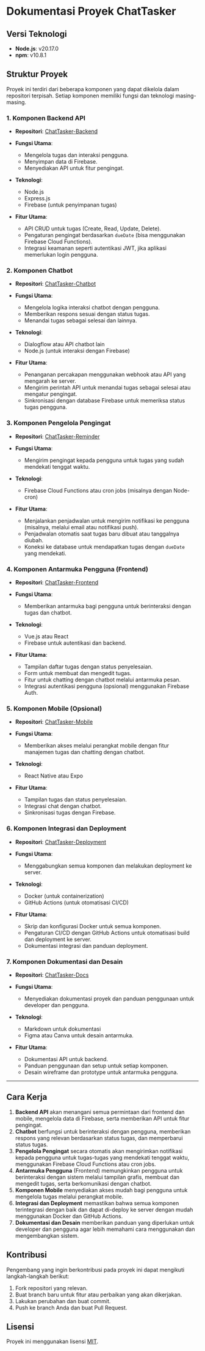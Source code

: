 

# Dokumentasi Proyek ChatTasker

## Versi Teknologi

- **Node.js**: v20.17.0
- **npm**: v10.8.1

## Struktur Proyek

Proyek ini terdiri dari beberapa komponen yang dapat dikelola dalam repositori terpisah. Setiap komponen memiliki fungsi dan teknologi masing-masing.

### 1. Komponen Backend API

- **Repositori**: [ChatTasker-Backend](https://github.com/yourusername/ChatTasker-Backend)
- **Fungsi Utama**:

  - Mengelola tugas dan interaksi pengguna.
  - Menyimpan data di Firebase.
  - Menyediakan API untuk fitur pengingat.
- **Teknologi**:

  - Node.js
  - Express.js
  - Firebase (untuk penyimpanan tugas)
- **Fitur Utama**:

  - API CRUD untuk tugas (Create, Read, Update, Delete).
  - Pengaturan pengingat berdasarkan `dueDate` (bisa menggunakan Firebase Cloud Functions).
  - Integrasi keamanan seperti autentikasi JWT, jika aplikasi memerlukan login pengguna.

### 2. Komponen Chatbot

- **Repositori**: [ChatTasker-Chatbot](https://github.com/yourusername/ChatTasker-Chatbot)
- **Fungsi Utama**:

  - Mengelola logika interaksi chatbot dengan pengguna.
  - Memberikan respons sesuai dengan status tugas.
  - Menandai tugas sebagai selesai dan lainnya.
- **Teknologi**:

  - Dialogflow atau API chatbot lain
  - Node.js (untuk interaksi dengan Firebase)
- **Fitur Utama**:

  - Penanganan percakapan menggunakan webhook atau API yang mengarah ke server.
  - Mengirim perintah API untuk menandai tugas sebagai selesai atau mengatur pengingat.
  - Sinkronisasi dengan database Firebase untuk memeriksa status tugas pengguna.

### 3. Komponen Pengelola Pengingat

- **Repositori**: [ChatTasker-Reminder](https://github.com/yourusername/ChatTasker-Reminder)
- **Fungsi Utama**:

  - Mengirim pengingat kepada pengguna untuk tugas yang sudah mendekati tenggat waktu.
- **Teknologi**:

  - Firebase Cloud Functions atau cron jobs (misalnya dengan Node-cron)
- **Fitur Utama**:

  - Menjalankan penjadwalan untuk mengirim notifikasi ke pengguna (misalnya, melalui email atau notifikasi push).
  - Penjadwalan otomatis saat tugas baru dibuat atau tanggalnya diubah.
  - Koneksi ke database untuk mendapatkan tugas dengan `dueDate` yang mendekati.

### 4. Komponen Antarmuka Pengguna (Frontend)

- **Repositori**: [ChatTasker-Frontend](https://github.com/yourusername/ChatTasker-Frontend)
- **Fungsi Utama**:

  - Memberikan antarmuka bagi pengguna untuk berinteraksi dengan tugas dan chatbot.
- **Teknologi**:

  - Vue.js atau React
  - Firebase untuk autentikasi dan backend.
- **Fitur Utama**:

  - Tampilan daftar tugas dengan status penyelesaian.
  - Form untuk membuat dan mengedit tugas.
  - Fitur untuk chatting dengan chatbot melalui antarmuka pesan.
  - Integrasi autentikasi pengguna (opsional) menggunakan Firebase Auth.

### 5. Komponen Mobile (Opsional)

- **Repositori**: [ChatTasker-Mobile](https://github.com/yourusername/ChatTasker-Mobile)
- **Fungsi Utama**:

  - Memberikan akses melalui perangkat mobile dengan fitur manajemen tugas dan chatting dengan chatbot.
- **Teknologi**:

  - React Native atau Expo
- **Fitur Utama**:

  - Tampilan tugas dan status penyelesaian.
  - Integrasi chat dengan chatbot.
  - Sinkronisasi tugas dengan Firebase.

### 6. Komponen Integrasi dan Deployment

- **Repositori**: [ChatTasker-Deployment](https://github.com/yourusername/ChatTasker-Deployment)
- **Fungsi Utama**:

  - Menggabungkan semua komponen dan melakukan deployment ke server.
- **Teknologi**:

  - Docker (untuk containerization)
  - GitHub Actions (untuk otomatisasi CI/CD)
- **Fitur Utama**:

  - Skrip dan konfigurasi Docker untuk semua komponen.
  - Pengaturan CI/CD dengan GitHub Actions untuk otomatisasi build dan deployment ke server.
  - Dokumentasi integrasi dan panduan deployment.

### 7. Komponen Dokumentasi dan Desain

- **Repositori**: [ChatTasker-Docs](https://github.com/yourusername/ChatTasker-Docs)
- **Fungsi Utama**:

  - Menyediakan dokumentasi proyek dan panduan penggunaan untuk developer dan pengguna.
- **Teknologi**:

  - Markdown untuk dokumentasi
  - Figma atau Canva untuk desain antarmuka.
- **Fitur Utama**:

  - Dokumentasi API untuk backend.
  - Panduan penggunaan dan setup untuk setiap komponen.
  - Desain wireframe dan prototype untuk antarmuka pengguna.

---

## Cara Kerja

1. **Backend API** akan menangani semua permintaan dari frontend dan mobile, mengelola data di Firebase, serta memberikan API untuk fitur pengingat.
2. **Chatbot** berfungsi untuk berinteraksi dengan pengguna, memberikan respons yang relevan berdasarkan status tugas, dan memperbarui status tugas.
3. **Pengelola Pengingat** secara otomatis akan mengirimkan notifikasi kepada pengguna untuk tugas-tugas yang mendekati tenggat waktu, menggunakan Firebase Cloud Functions atau cron jobs.
4. **Antarmuka Pengguna** (Frontend) memungkinkan pengguna untuk berinteraksi dengan sistem melalui tampilan grafis, membuat dan mengedit tugas, serta berkomunikasi dengan chatbot.
5. **Komponen Mobile** menyediakan akses mudah bagi pengguna untuk mengelola tugas melalui perangkat mobile.
6. **Integrasi dan Deployment** memastikan bahwa semua komponen terintegrasi dengan baik dan dapat di-deploy ke server dengan mudah menggunakan Docker dan GitHub Actions.
7. **Dokumentasi dan Desain** memberikan panduan yang diperlukan untuk developer dan pengguna agar lebih memahami cara menggunakan dan mengembangkan sistem.

## Kontribusi

Pengembang yang ingin berkontribusi pada proyek ini dapat mengikuti langkah-langkah berikut:

1. Fork repositori yang relevan.
2. Buat branch baru untuk fitur atau perbaikan yang akan dikerjakan.
3. Lakukan perubahan dan buat commit.
4. Push ke branch Anda dan buat Pull Request.

## Lisensi

Proyek ini menggunakan lisensi [MIT](LICENSE).
